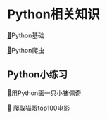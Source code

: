 # Python相关知识
[🔎](./Python基础.md)Python基础

[🔎](./Python爬虫.md)Python爬虫

## Python小练习

[🔎](./shehuiren.md)用Python画一只小猪佩奇

[🔎](./爬取猫眼top100电影.md) 爬取猫眼top100电影